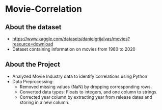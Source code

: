 # Movie-Correlation
## About the dataset
- https://www.kaggle.com/datasets/danielgrijalvas/movies?resource=download
- Dataset containing information on movies from 1980 to 2020

## About the Project
- Analyzed Movie Industry data to identify correlations using Python
- Data Preprocessing:
  - Removed missing values (NaN) by dropping corresponding rows.
  - Converted data types: Floats to integers, and one column to strings.
  - Corrected year column by extracting year from release dates and storing in a new column.

